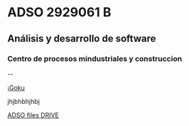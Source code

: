 # ADSO 2929061 B

## Análisis y desarrollo de software

### Centro de procesos mindustriales y construccion

--

¡[Goku](https://tinyurl.com/33eaus85)


jhjbhbhjhbj

[ADSO files DRIVE](https://tinyurl.com/wnkk334u)